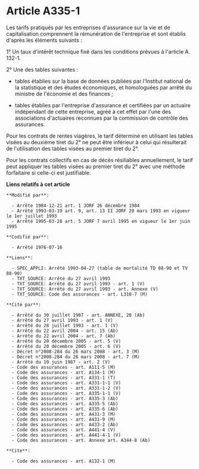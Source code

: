 # Article A335-1

Les tarifs pratiqués par les entreprises d'assurance sur la vie et de capitalisation comprennent la rémunération de
l'entreprise et sont établis d'après les éléments suivants :

1° Un taux d'intérêt technique fixé dans les conditions prévues à l'article A. 132-1.

2° Une des tables suivantes :

- tables établies sur la base de données publiées par l'Institut national de la statistique et des études économiques, et
homologuées par arrêté du ministre de l'économie et des finances ;

- tables établies par l'entreprise d'assurance et certifiées par un actuaire indépendant de cette entreprise, agréé à cet
effet par l'une des associations d'actuaires reconnues par la commission de contrôle des assurances.

Pour les contrats de rentes viagères, le tarif déterminé en utilisant les tables visées au deuxième tiret du 2° ne peut être
inférieur à celui qui résulterait de l'utilisation des tables visées au premier tiret du 2°.

Pour les contrats collectifs en cas de décès résiliables annuellement, le tarif peut appliquer les tables visées au premier
tiret du 2° avec une méthode forfaitaire si celle-ci est justifiable.

**Liens relatifs à cet article**

	**Modifié par**:

	  - Arrête 1984-12-21 art. 1 JORF 26 décembre 1984
	  - Arrêté 1993-03-19 art. 9, art. 13 II JORF 20 mars 1993 en vigueur le 1er juillet 1993
	  - Arrêté 1995-03-28 art. 5 JORF 7 avril 1995 en vigueur le 1er juin 1995

	**Codifié par**:

	  - Arrêté 1976-07-16

	**Liens**:

	  - SPEC_APPLI: Arrêté 1993-04-27 (table de mortalité TD 88-90 et TV 88-90)
	  - TXT_SOURCE: Arrêté du 27 avril 1993
	  - TXT_SOURCE: Arrêté du 27 avril 1993 - art. 1 (V)
	  - TXT_SOURCE: Arrêté du 27 avril 1993 - art. Annexe (V)
	  - TXT_SOURCE: Code des assurances - art. L310-7 (M)

	**Cité par**:

	  - Arrêté du 30 juillet 1987 - art. ANNEXE, 20 (Ab)
	  - Arrêté du 27 avril 1993 - art. 1 (V)
	  - Arrêté du 28 juillet 1993 - art. 1 (V)
	  - Arrêté du 22 avril 2004 - art. 15 (Ab)
	  - Arrêté du 22 avril 2004 - art. 7 (Ab)
	  - Arrêté du 20 décembre 2005 - art. 5 (V)
	  - Arrêté du 20 décembre 2005 - art. 6 (V)
	  - Décret n°2008-284 du 26 mars 2008 - art. 3 (M)
	  - Décret n°2008-284 du 26 mars 2008 - art. 7 (M)
	  - Arrêté du 10 juin 1987 - art. 2 (V)
	  - Code des assurances - art. A111-5 (M)
	  - Code des assurances - art. A134-1 (M)
	  - Code des assurances - art. A331-1 (T)
	  - Code des assurances - art. A331-1-1 (V)
	  - Code des assurances - art. A331-1-2 (V)
	  - Code des assurances - art. A335-1-1 (V)
	  - Code des assurances - art. A335-3 (Ab)
	  - Code des assurances - art. A335-5 (Ab)
	  - Code des assurances - art. A335-6 (Ab)
	  - Code des assurances - art. A431-3 (M)
	  - Code des assurances - art. A431-9 (M)
	  - Code des assurances - art. A433-2 (Ab)
	  - Code des assurances - art. A441-4 (V)
	  - Code des assurances - art. A441-4-1 (V)
	  - Code des assurances - art. Annexe art. A344-8 (Ab)

	**Cite**:

	  - Code des assurances - art. A132-1 (M)
